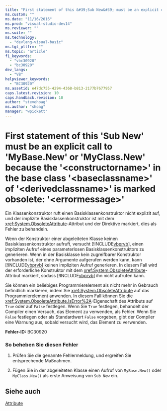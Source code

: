 ```yaml
---
title: "First statement of this &#39;Sub New&#39; must be an explicit call to &#39;MyBase.New&#39; or &#39;MyClass.New&#39; because the &#39;&lt;constructorname&gt;&#39; in the base class &#39;&lt;baseclassname&gt;&#39; of &#39;&lt;derivedclassname&gt;&#39; is marked obsolete: &#39;&lt;errormessage&gt;&#39; | Microsoft Docs"
ms.custom: ""
ms.date: "11/16/2016"
ms.prod: "visual-studio-dev14"
ms.reviewer: ""
ms.suite: ""
ms.technology: 
  - "devlang-visual-basic"
ms.tgt_pltfrm: ""
ms.topic: "article"
f1_keywords: 
  - "vbc30920"
  - "bc30920"
dev_langs: 
  - "VB"
helpviewer_keywords: 
  - "BC30920"
ms.assetid: e47dc755-4294-4368-b813-2177b7677957
caps.latest.revision: 10
caps.handback.revision: 10
author: "stevehoag"
ms.author: "shoag"
manager: "wpickett"
---
```

# First statement of this &#39;Sub New&#39; must be an explicit call to &#39;MyBase.New&#39; or &#39;MyClass.New&#39; because the &#39;&lt;constructorname&gt;&#39; in the base class &#39;&lt;baseclassname&gt;&#39; of &#39;&lt;derivedclassname&gt;&#39; is marked obsolete: &#39;&lt;errormessage&gt;&#39;
Ein Klassenkonstruktor ruft einen Basisklassenkonstruktor nicht explizit auf, und der implizite Basisklassenkonstruktor ist mit dem <xref:System.ObsoleteAttribute>\-Attribut und der Direktive markiert, dies als Fehler zu behandeln.  
  
 Wenn der Konstruktor einer abgeleiteten Klasse keinen Basisklassenkonstruktor aufruft, versucht [!INCLUDE[vbprvb](../../../csharp/programming-guide/concepts/linq/includes/vbprvb_md.md)], einen impliziten Aufruf eines parameterlosen Basisklassenkonstruktors zu generieren.  Wenn in der Basisklasse kein zugreifbarer Konstruktor vorhanden ist, der ohne Argumente aufgerufen werden kann, kann [!INCLUDE[vbprvb](../../../csharp/programming-guide/concepts/linq/includes/vbprvb_md.md)] keinen impliziten Aufruf generieren.  In diesem Fall wird der erforderliche Konstruktor mit dem <xref:System.ObsoleteAttribute>\-Attribut markiert, sodass [!INCLUDE[vbprvb](../../../csharp/programming-guide/concepts/linq/includes/vbprvb_md.md)] ihn nicht aufrufen kann.  
  
 Sie können ein beliebiges Programmierelement als nicht mehr in Gebrauch befindlich markieren, indem Sie <xref:System.ObsoleteAttribute> auf das Programmierelement anwenden.  In diesem Fall können Sie die <xref:System.ObsoleteAttribute.IsError%2A>\-Eigenschaft des Attributs auf `True` oder auf `False` festlegen.  Wenn Sie `True` festlegen, behandelt der Compiler einen Versuch, das Element zu verwenden, als Fehler.  Wenn Sie `False` festlegen oder als Standardwert `False` vorgeben, gibt der Compiler eine Warnung aus, sobald versucht wird, das Element zu verwenden.  
  
 **Fehler\-ID:** BC30920  
  
### So beheben Sie diesen Fehler  
  
1.  Prüfen Sie die genannte Fehlermeldung, und ergreifen Sie entsprechende Maßnahmen.  
  
2.  Fügen Sie in der abgeleiteten Klasse einen Aufruf von `MyBase.New()` oder `MyClass.New()` als erste Anweisung von `Sub New` ein.  
  
## Siehe auch  
 [Attribute](../Topic/Attributes%20\(C%23%20and%20Visual%20Basic\).md)